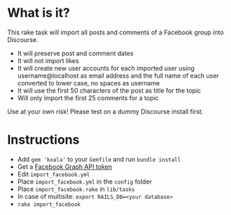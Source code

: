 # What is it?

This rake task will import all posts and comments of a Facebook group into Discourse.

* It will preserve post and comment dates
* It will not import likes
* It will create new user accounts for each imported user using username@localhost as email address and the full name of each user converted to lower case, no spaces as username
* It will use the first 50 characters of the post as title for the topic
* Will only import the first 25 comments for a topic

Use at your own risk! Please test on a dummy Discourse install first.

# Instructions

* Add `gem 'koala'` to your `Gemfile` and run `bundle install`
* Get a [Facebook Graph API token](https://developers.facebook.com/tools/explorer)
* Edit `import_facebook.yml`
* Place `import_facebook.yml` in the `config` folder
* Place `import_facebook.rake` in `lib/tasks`
* In case of multisite: `export RAILS_DB=<your database>`
* `rake import_facebook`